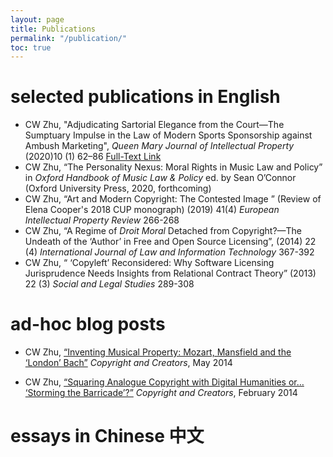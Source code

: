 ```yaml
---
layout: page
title: Publications
permalink: "/publication/"
toc: true
---
```


# selected publications in English


- CW Zhu, "Adjudicating Sartorial Elegance from the Court—The Sumptuary Impulse in the Law of Modern Sports Sponsorship against Ambush Marketing", *Queen Mary Journal of Intellectual Property* (2020)10 (1) 62–86  [Full-Text Link](https://www.elgaronline.com/view/journals/qmjip/10-1/qmjip.2020.01.03.xml?&amp;pdfVersion=true)
- CW Zhu, “The Personality Nexus:  Moral Rights in Music Law and Policy” in *Oxford Handbook of Music Law & Policy* ed. by Sean O’Connor (Oxford University Press, 2020, forthcoming) 
- CW Zhu,  “Art and Modern Copyright: The Contested Image ” (Review of  Elena Cooper's 2018 CUP monograph) (2019) 41(4) *European Intellectual Property Review*  266-268
- CW Zhu, “A Regime of *Droit Moral* Detached from Copyright?—The Undeath of the ‘Author’ in Free and Open Source Licensing”,  (2014) 22 (4) *International Journal of Law and Information Technology* 367-392
- CW Zhu, “ ‘Copyleft’ Reconsidered: Why Software Licensing Jurisprudence Needs Insights from Relational Contract Theory” (2013) 22 (3) *Social and Legal Studies* 289-308

# ad-hoc blog posts

- CW Zhu, [“Inventing Musical Property: Mozart, Mansfield and the ‘London’ Bach”](https://www.creatorsrights.law.ed.ac.uk/?p=476)  *Copyright and Creators*, May 2014

- CW Zhu, [“Squaring Analogue Copyright with Digital Humanities or… ‘Storming the Barricade’?”](https://www.creatorsrights.law.ed.ac.uk/?p=378)  *Copyright and Creators*, February 2014

# essays in Chinese 中文
